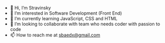 - 👋 Hi, I’m Stravinsky
- 👀 I’m interested in Software Development (Front End)
- 🌱 I’m currently learning JavaScript, CSS and HTML
- 💞️ I’m looking to collaborate with team who needs coder with passion to code
- 📫 How to reach me at sbaedx@gmail.com

<!---
vegatch/vegatch is a ✨ special ✨ repository because its `README.md` (this file) appears on your GitHub profile.
You can click the Preview link to take a look at your changes.
--->
